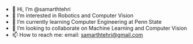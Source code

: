 - 👋 Hi, I’m @samarthtehri
- 👀 I’m interested in Robotics and Computer Vision
- 🌱 I’m currently learning Computer Engineering at Penn State
- 💞️ I’m looking to collaborate on Machine Learning and Computer Vision
- 📫 How to reach me: email: samarthtehri@gmail.com

<!---
samarthtehri/samarthtehri is a ✨ special ✨ repository because its `README.md` (this file) appears on your GitHub profile.
You can click the Preview link to take a look at your changes.
--->
